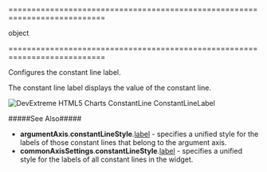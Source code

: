 <!--**
/*-------------------------------------------
    Auto-generated file. Do not modify.
-------------------------------------------

**-->
===========================================================================
<!--type-->object<!--/type-->
===========================================================================

<!--shortDescription-->
Configures the constant line label.
<!--/shortDescription-->

<!--fullDescription-->
The constant line label displays the value of the constant line.

![DevExtreme HTML5 Charts ConstantLine ConstantLineLabel](/Content/images/doc/17_2/ChartJS/visual_elements/constant_line_labels.png)

#####See Also#####
- **argumentAxis**.**constantLineStyle**.[label](/Documentation/ApiReference/Data_Visualization_Widgets/dxChart/Configuration/argumentAxis/constantLineStyle/label/) - specifies a unified style for the labels of those constant lines that belong to the argument axis.
- **commonAxisSettings**.**constantLineStyle**.[label](/Documentation/ApiReference/Data_Visualization_Widgets/dxChart/Configuration/commonAxisSettings/constantLineStyle/label/) - specifies a unified style for the labels of all constant lines in the widget.
<!--/fullDescription-->